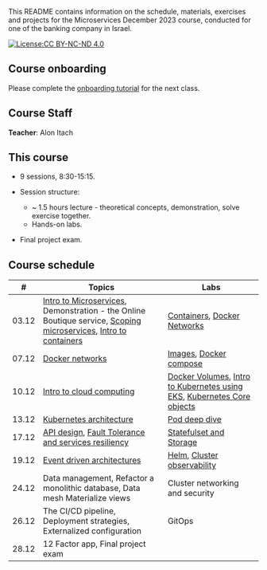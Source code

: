 This README contains information on the schedule, materials, exercises and projects for the Microservices December 2023 course, conducted for one of the banking company in Israel.

[![License:CC BY-NC-ND 4.0](https://img.shields.io/badge/License-CC%20BY--NC--ND%204.0-lightgrey.svg)](https://creativecommons.org/licenses/by-nc-nd/4.0/)


## Course onboarding

Please complete the [onboarding tutorial](tutorials/onboarding.md) for the next class.

## Course Staff

**Teacher**: Alon Itach

## This course

- 9 sessions, 8:30-15:15.

- Session structure:
  - ~ 1.5 hours lecture - theoretical concepts, demonstration, solve exercise together.
  - Hands-on labs. 

- Final project exam.

## Course schedule


| #  | Topics                                                                                                                                                                                                                                                                                                                                                            | Labs                                                                                                                                                                           | 
|----|-------------------------------------------------------------------------------------------------------------------------------------------------------------------------------------------------------------------------------------------------------------------------------------------------------------------------------------------------------------------|--------------------------------------------------------------------------------------------------------------------------------------------------------------------------------|
| 03.12 | [Intro to Microservices](https://alonitac.github.io/Microservices23/slides/microservices_intro.html), Demonstration - the Online Boutique service, [Scoping microservices](https://alonitac.github.io/Microservices23/slides/microservices_scoping_services.html), [Intro to containers](https://alonitac.github.io/Microservices23/slides/containers_intro.html) | [Containers](tutorials/docker_containers.md), [Docker Networks](tutorials/docker_networking.md)                                                                                |   
| 07.12 | [Docker networks](https://alonitac.github.io/Microservices23/slides/docker_networking.html)                                                                                                                                                                                                                                                                       | [Images](tutorials/docker_images.md), [Docker compose](tutorials/docker_compose.md)                                                                                            | 
| 10.12 | [Intro to cloud computing](https://alonitac.github.io/Microservices23/slides/aws_intro.html)                                                                                                                                                                                                                                                                      | [Docker Volumes](tutorials/docker_volumes.md), [Intro to Kubernetes using EKS](tutorials/k8s_setup_and_intro_eks.md), [Kubernetes Core objects](tutorials/k8s_core_objects.md) | 
| 13.12 | [Kubernetes architecture](tutorials/k8s_main_components.md)                                                                                                                                                                                                                                                                                                       | [Pod deep dive](tutorials/k8s_pod_deep_dive.md)                                                                                                                                | 
| 17.12 | [API design](https://alonitac.github.io/Microservices23/slides/microservices_api_design.html), [Fault Tolerance and services resiliency](https://alonitac.github.io/Microservices23/slides/microservices_fault_tolerene.html)                                                                                                                                     | [Statefulset and Storage](tutorials/k8s_statefulset_and_storage.md)                                                                                                            | 
| 19.12 | [Event driven architectures](https://alonitac.github.io/Microservices23/slides/microservices_event_driven.html)                                                                                                                                                                                                                                                                                              | [Helm](tutorials/k8s_helm.md), [Cluster observability](tutorials/k8s_observability.md)                                                                                         | 
| 24.12 | Data management, Refactor a monolithic database, Data mesh Materialize views                                                                                                                                                                                                                                                                                      | Cluster networking and security                                                                                                                                                | 
| 26.12 | The CI/CD pipeline, Deployment strategies, Externalized configuration                                                                                                                                                                                                                                                                                             | GitOps                                                                                                                                                                         | 
| 28.12 | 12 Factor app, Final project exam                                                                                                                                                                                                                                                                                                                                 |                                                                                                                                                                                | 


